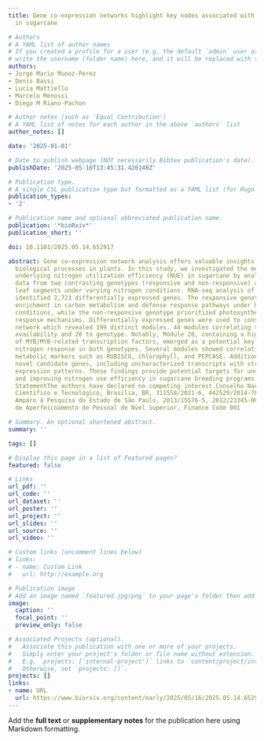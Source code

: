 ```yaml
---
title: Gene co-expression networks highlight key nodes associated with Ammonium nitrate
  in sugarcane

# Authors
# A YAML list of author names
# If you created a profile for a user (e.g. the default `admin` user at `content/authors/admin/`), 
# write the username (folder name) here, and it will be replaced with their full name and linked to their profile.
authors:
- Jorge Mario Munoz-Perez
- Denis Bassi
- Lucia Mattiello
- Marcelo Menossi
- Diego M Riano-Pachon

# Author notes (such as 'Equal Contribution')
# A YAML list of notes for each author in the above `authors` list
author_notes: []

date: '2025-01-01'

# Date to publish webpage (NOT necessarily Bibtex publication's date).
publishDate: '2025-05-16T13:45:31.420140Z'

# Publication type.
# A single CSL publication type but formatted as a YAML list (for Hugo requirements).
publication_types:
- '2'

# Publication name and optional abbreviated publication name.
publication: '*bioRxiv*'
publication_short: ''

doi: 10.1101/2025.05.14.652917

abstract: Gene co-expression network analysis offers valuable insights into complex
  biological processes in plants. In this study, we investigated the molecular mechanisms
  underlying nitrogen utilization efficiency (NUE) in sugarcane by analyzing transcriptome
  data from two contrasting genotypes (responsive and non-responsive) across different
  leaf segments under varying nitrogen conditions. RNA-seq analysis of 48 samples
  identified 2,723 differentially expressed genes. The responsive genotype showed
  enrichment in carbon metabolism and defense response pathways under high nitrogen
  conditions, while the non-responsive genotype prioritized photosynthesis and stress
  response mechanisms. Differentially expressed genes were used to construct a co-expression
  network which revealed 199 distinct modules. 44 modules correlating to nitrogen
  availability and 20 to genotype. Notably, Module 20, containing a high proportion
  of MYB/MYB-related transcription factors, emerged as a potential key regulator of
  nitrogen response in both genotypes. Several modules showed correlation with important
  metabolic markers such as RUBISCO, chlorophyll, and PEPCASE. Additionally, we identified
  novel candidate genes, including uncharacterized transcripts with strong genotype-specific
  expression patterns. These findings provide potential targets for understanding
  and improving nitrogen use efficiency in sugarcane breeding programs.Competing Interest
  StatementThe authors have declared no competing interest.Conselho Nacional de Desenvolvimento
  Cientı́fico e Tecnológico, Brasilia, BR, 311558/2021-6, 442529/2014-7Fundação de
  Amparo à Pesquisa do Estado de São Paulo, 2013/15576-5, 2012/23345-0Coordenação
  de Aperfeicoamento de Pessoal de Nv́el Superior, Finance Code 001

# Summary. An optional shortened abstract.
summary: ''

tags: []

# Display this page in a list of Featured pages?
featured: false

# Links
url_pdf: ''
url_code: ''
url_dataset: ''
url_poster: ''
url_project: ''
url_slides: ''
url_source: ''
url_video: ''

# Custom links (uncomment lines below)
# links:
# - name: Custom Link
#   url: http://example.org

# Publication image
# Add an image named `featured.jpg/png` to your page's folder then add a caption below.
image:
  caption: ''
  focal_point: ''
  preview_only: false

# Associated Projects (optional).
#   Associate this publication with one or more of your projects.
#   Simply enter your project's folder or file name without extension.
#   E.g. `projects: ['internal-project']` links to `content/project/internal-project/index.md`.
#   Otherwise, set `projects: []`.
projects: []
links:
- name: URL
  url: https://www.biorxiv.org/content/early/2025/05/16/2025.05.14.652917
---
```


Add the **full text** or **supplementary notes** for the publication here using Markdown formatting.
